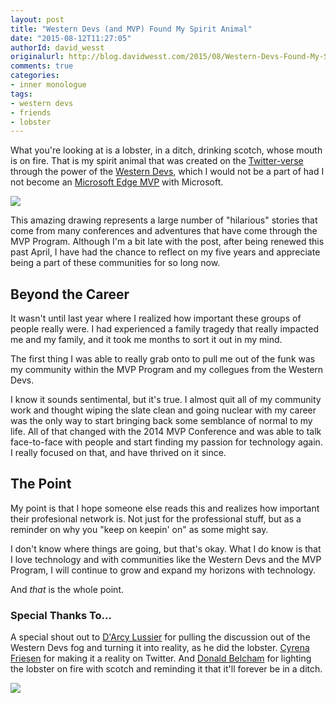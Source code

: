 ```yaml
---
layout: post
title: "Western Devs (and MVP) Found My Spirit Animal"
date: "2015-08-12T11:27:05"
authorId: david_wesst
originalurl: http://blog.davidwesst.com/2015/08/Western-Devs-Found-My-Spirit-Animal/
comments: true
categories:
- inner monologue
tags:
- western devs
- friends
- lobster
---
```


What you're looking at is a lobster, in a ditch, drinking scotch, whose mouth is on fire. That is my spirit animal that was created on the [Twitter-verse](https://twitter.com/CyrenaFriesen/status/627209542816829440) through the power of the [Western Devs](http://www.westerndevs.com), which I would not be a part of had I not become an [Microsoft Edge MVP](https://mvp.microsoft.com/en-us/PublicProfile/4032619?fullName=David%20%20Wesst) with Microsoft.

<!--more-->

![](http://blog.davidwesst.com/2015/08/Western-Devs-Found-My-Spirit-Animal/lobster-fire-mouth.png)

This amazing drawing represents a large number of "hilarious" stories that come from many conferences and adventures that have come through the MVP Program. Although I'm a bit late with the post, after being renewed this past April, I have had the chance to reflect on my five years and appreciate being a part of these communities for so long now.

## Beyond the Career
It wasn't until last year where I realized how important these groups of people really were. I had experienced a family tragedy that really impacted me and my family, and it took me months to sort it out in my mind.

The first thing I was able to really grab onto to pull me out of the funk was my community within the MVP Program and my collegues from the Western Devs.

I know it sounds sentimental, but it's true. I almost quit all of my community work and thought wiping the slate clean and going nuclear with my career was the only way to start bringing back some semblance of normal to my life. All of that changed with the 2014 MVP Conference and was able to talk face-to-face with people and start finding my passion for technology again. I really focused on that, and have thrived on it since.

## The Point
My point is that I hope someone else reads this and realizes how important their profesional network is. Not just for the professional stuff, but as a reminder on why you "keep on keepin' on" as some might say.

I don't know where things are going, but that's okay. What I do know is that I love technology and with communities like the Western Devs and the MVP Program, I will continue to grow and expand my horizons with technology.

And _that_ is the whole point.

### Special Thanks To...
A special shout out to [D'Arcy Lussier](https://twitter.com/Darcy_Lussier) for pulling the discussion out of the Western Devs fog and turning it into reality, as he did the lobster. [Cyrena Friesen](https://twitter.com/CyrenaFriesen) for making it a reality on Twitter. And [Donald Belcham](https://twitter.com/dbelcham) for lighting the lobster on fire with scotch and reminding it that it'll forever be in a ditch.

![](http://blog.davidwesst.com/2015/08/Western-Devs-Found-My-Spirit-Animal/twitter-source.png)
